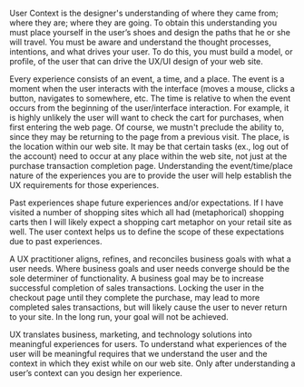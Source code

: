 User Context is the designer's understanding of where they came from; where they are; where they are going. To obtain this understanding you must place yourself in the user’s shoes and design the paths that he or she will travel. You must be aware and understand the thought processes, intentions, and what drives your user. To do this, you must build a model, or profile, of the user that can drive the UX/UI design of your web site.

Every experience consists of an event, a time, and a place. The event is a moment when the user interacts with the interface (moves a mouse, clicks a button, navigates to somewhere, etc. The time is relative to when the event occurs from the beginning of the user/interface interaction. For example, it is highly unlikely the user will want to check the cart for purchases, when first entering the web page. Of course, we mustn't preclude the ability to, since they may be returning to the page from a previous visit. The place, is the location within our web site. It may be that certain tasks (ex., log out of the account) need to occur at any place within the web site, not just at the purchase transaction completion page. Understanding the event/time/place nature of the experiences you are to provide the user will help establish the UX requirements for those experiences.

Past experiences shape future experiences and/or expectations. If I have visited a number of shopping sites which all had (metaphorical) shopping carts then I will likely expect a shopping cart metaphor on your retail site as well. The user context helps us to define the scope of these expectations due to past experiences.

A UX practitioner aligns, refines, and reconciles business goals with what a user needs. Where business goals and user needs converge should be the sole determiner of functionality. A business goal may be to increase successful completion of sales transactions. Locking the user in the checkout page until they complete the purchase, may lead to more completed sales transactions, but will likely cause the user to never return to your site. In the long run, your goal will not be achieved.

UX translates business, marketing, and technology solutions into meaningful experiences for users. To understand what experiences of the user will be meaningful requires that we understand the user and the context in which they exist while on our web site. Only after understanding a user’s context can you design her experience.
